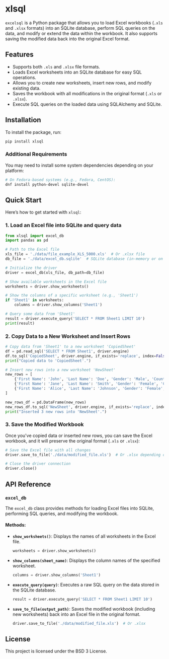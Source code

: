 # xlsql

`excelsql` is a Python package that allows you to load Excel workbooks (`.xls` and `.xlsx` formats) into an SQLite database, perform SQL queries on the data, and modify or extend the data within the workbook. It also supports saving the modified data back into the original Excel format.

## Features

- Supports both `.xls` and `.xlsx` file formats.
- Loads Excel worksheets into an SQLite database for easy SQL operations.
- Allows you to create new worksheets, insert new rows, and modify existing data.
- Saves the workbook with all modifications in the original format (`.xls` or `.xlsx`).
- Execute SQL queries on the loaded data using SQLAlchemy and SQLite.

## Installation

To install the package, run:

```bash
pip install xlsql
```

### Additional Requirements

You may need to install some system dependencies depending on your platform:

```bash
# On Fedora-based systems (e.g., Fedora, CentOS):
dnf install python-devel sqlite-devel
```

## Quick Start

Here’s how to get started with `xlsql`:

### 1. Load an Excel file into SQLite and query data

```python
from xlsql import excel_db
import pandas as pd

# Path to the Excel file
xls_file = './data/file_example_XLS_5000.xls'  # Or .xlsx file
db_file = './data/excel_db.sqlite'  # SQLite database (in-memory or on disk)

# Initialize the driver
driver = excel_db(xls_file, db_path=db_file)

# Show available worksheets in the Excel file
worksheets = driver.show_worksheets()

# Show the columns of a specific worksheet (e.g., 'Sheet1')
if 'Sheet1' in worksheets:
    columns = driver.show_columns('Sheet1')

# Query some data from 'Sheet1'
result = driver.execute_query('SELECT * FROM Sheet1 LIMIT 10')
print(result)
```

### 2. Copy Data to a New Worksheet and Insert Rows

```python
# Copy data from 'Sheet1' to a new worksheet 'CopiedSheet'
df = pd.read_sql('SELECT * FROM Sheet1', driver.engine)
df.to_sql('CopiedSheet', driver.engine, if_exists='replace', index=False)
print("Copied data to 'CopiedSheet'.")

# Insert new rows into a new worksheet 'NewSheet'
new_rows = [
    {'First Name': 'John', 'Last Name': 'Doe', 'Gender': 'Male', 'Country': 'USA', 'Age': 28, 'Date': '2024-09-20', 'Id': 5001},
    {'First Name': 'Jane', 'Last Name': 'Smith', 'Gender': 'Female', 'Country': 'UK', 'Age': 34, 'Date': '2024-09-21', 'Id': 5002},
    {'First Name': 'Alice', 'Last Name': 'Johnson', 'Gender': 'Female', 'Country': 'Canada', 'Age': 29, 'Date': '2024-09-22', 'Id': 5003}
]

new_rows_df = pd.DataFrame(new_rows)
new_rows_df.to_sql('NewSheet', driver.engine, if_exists='replace', index=False)
print("Inserted 3 new rows into 'NewSheet'.")
```

### 3. Save the Modified Workbook

Once you've copied data or inserted new rows, you can save the Excel workbook, and it will preserve the original format (`.xls` or `.xlsx`):

```python
# Save the Excel file with all changes
driver.save_to_file('./data/modified_file.xls')  # Or .xlsx depending on original format

# Close the driver connection
driver.close()
```

## API Reference

### `excel_db`

The `excel_db` class provides methods for loading Excel files into SQLite, performing SQL queries, and modifying the workbook.

#### Methods:

- **`show_worksheets()`**: Displays the names of all worksheets in the Excel file.
  ```python
  worksheets = driver.show_worksheets()
  ```

- **`show_columns(sheet_name)`**: Displays the column names of the specified worksheet.
  ```python
  columns = driver.show_columns('Sheet1')
  ```

- **`execute_query(query)`**: Executes a raw SQL query on the data stored in the SQLite database.
  ```python
  result = driver.execute_query('SELECT * FROM Sheet1 LIMIT 10')
  ```

- **`save_to_file(output_path)`**: Saves the modified workbook (including new worksheets) back into an Excel file in the original format.
  ```python
  driver.save_to_file('./data/modified_file.xls')  # Or .xlsx
  ```

## License

This project is licensed under the BSD 3 License.
